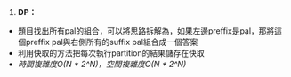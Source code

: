 1. **DP：**

- 題目找出所有pal的組合，可以將思路拆解為，如果左邊preffix是pal，那將這個preffix pal與右側所有的suffix pal組合成一個答案
- 利用快取的方法把每次執行partition的結果儲存在快取
- *時間複雜度O(N * 2^N)，空間複雜度O(N * 2^N)*